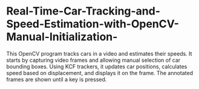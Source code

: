 # Real-Time-Car-Tracking-and-Speed-Estimation-with-OpenCV-Manual-Initialization-
This OpenCV program tracks cars in a video and estimates their speeds. It starts by capturing video frames and allowing manual selection of car bounding boxes. Using KCF trackers, it updates car positions, calculates speed based on displacement, and displays it on the frame. The annotated frames are shown until a key is pressed.
